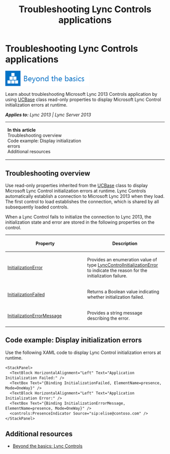 ﻿---
title: Troubleshooting Lync Controls applications
TOCTitle: Troubleshooting Lync Controls applications
ms:assetid: 8c6213e2-e820-43c3-9e21-7e5c52bb3bba
ms:mtpsurl: https://msdn.microsoft.com/en-us/library/JJ933104(v=office.15)
ms:contentKeyID: 50877239
ms.date: 07/24/2014
mtps_version: v=office.15
dev_langs:
- xaml
---

# Troubleshooting Lync Controls applications

![Beyond the basics topic](images/JJ945548.mod_icon_beyondbasics_long(Office.15).png "Beyond the basics topic")

Learn about troubleshooting Microsoft Lync 2013 Controls application by using [UCBase](ucbase-class-microsoft-lync-controls_1.md) class read-only properties to display Microsoft Lync Control initialization errors at runtime.


_**Applies to:** Lync 2013 | Lync Server 2013_

<table>
<colgroup>
<col style="width: 50%" />
<col style="width: 50%" />
</colgroup>
<tbody>
<tr class="odd">
<td><p><strong>In this article</strong><br />
Troubleshooting overview<br />
Code example: Display initialization errors<br />
Additional resources</p></td>
<td><p></p></td>
</tr>
</tbody>
</table>


## Troubleshooting overview

Use read-only properties inherited from the [UCBase](ucbase-class-microsoft-lync-controls_1.md) class to display Microsoft Lync Control initialization errors at runtime. Lync Controls automatically establish a connection to Microsoft Lync 2013 when they load. The first control to load establishes the connection, which is shared by all subsequently loaded controls.

When a Lync Control fails to initialize the connection to Lync 2013, the initialization state and error are stored in the following properties on the control.

<table>
<colgroup>
<col style="width: 50%" />
<col style="width: 50%" />
</colgroup>
<thead>
<tr class="header">
<th><p>Property</p></th>
<th><p>Description</p></th>
</tr>
</thead>
<tbody>
<tr class="odd">
<td><p><a href="ucbase-initializationerror-property-microsoft-lync-controls_1.md">InitializationError</a></p></td>
<td><p>Provides an enumeration value of type <a href="lynccontrolinitializationerror-enumeration-microsoft-lync-controls_1.md">LyncControlInitializationError</a> to indicate the reason for the initialization failure.</p></td>
</tr>
<tr class="even">
<td><p><a href="ucbase-initializationfailed-property-microsoft-lync-controls_1.md">InitializationFailed</a></p></td>
<td><p>Returns a Boolean value indicating whether initialization failed.</p></td>
</tr>
<tr class="odd">
<td><p><a href="ucbase-initializationerrormessage-property-microsoft-lync-controls_1.md">InitializationErrorMessage</a></p></td>
<td><p>Provides a string message describing the error.</p></td>
</tr>
</tbody>
</table>


## Code example: Display initialization errors

Use the following XAML code to display Lync Control initialization errors at runtime.

``` xaml
<StackPanel>
  <TextBlock HorizontalAlignment="Left" Text="Application Initialization Failed:" />
  <TextBox Text="{Binding InitializationFailed, ElementName=presence, Mode=OneWay}" />
  <TextBlock HorizontalAlignment="Left" Text="Application Initialization Error:" />
  <TextBox Text="{Binding InitializationErrorMessage, ElementName=presence, Mode=OneWay}" />
  <controls:PresenceIndicator Source="sip:elise@contoso.com" />
</StackPanel>
```

## Additional resources

  - [Beyond the basics: Lync Controls](beyond-the-basics-lync-controls.md)

